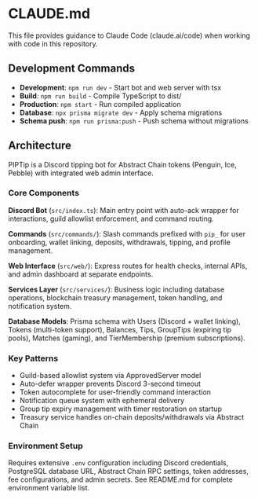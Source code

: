 # CLAUDE.md

This file provides guidance to Claude Code (claude.ai/code) when working with code in this repository.

## Development Commands

- **Development**: `npm run dev` - Start bot and web server with tsx
- **Build**: `npm run build` - Compile TypeScript to dist/
- **Production**: `npm start` - Run compiled application
- **Database**: `npx prisma migrate dev` - Apply schema migrations
- **Schema push**: `npm run prisma:push` - Push schema without migrations

## Architecture

PIPTip is a Discord tipping bot for Abstract Chain tokens (Penguin, Ice, Pebble) with integrated web admin interface.

### Core Components

**Discord Bot** (`src/index.ts`): Main entry point with auto-ack wrapper for interactions, guild allowlist enforcement, and command routing.

**Commands** (`src/commands/`): Slash commands prefixed with `pip_` for user onboarding, wallet linking, deposits, withdrawals, tipping, and profile management.

**Web Interface** (`src/web/`): Express routes for health checks, internal APIs, and admin dashboard at separate endpoints.

**Services Layer** (`src/services/`): Business logic including database operations, blockchain treasury management, token handling, and notification system.

**Database Models**: Prisma schema with Users (Discord + wallet linking), Tokens (multi-token support), Balances, Tips, GroupTips (expiring tip pools), Matches (gaming), and TierMembership (premium subscriptions).

### Key Patterns

- Guild-based allowlist system via ApprovedServer model
- Auto-defer wrapper prevents Discord 3-second timeout
- Token autocomplete for user-friendly command interaction  
- Notification queue system with ephemeral delivery
- Group tip expiry management with timer restoration on startup
- Treasury service handles on-chain deposits/withdrawals via Abstract Chain

### Environment Setup

Requires extensive `.env` configuration including Discord credentials, PostgreSQL database URL, Abstract Chain RPC settings, token addresses, fee configurations, and admin secrets. See README.md for complete environment variable list.